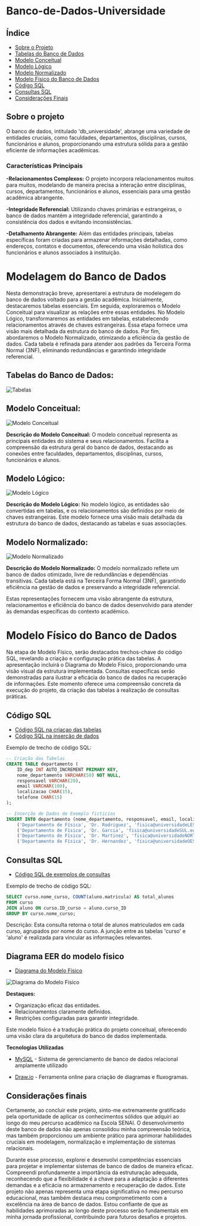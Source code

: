 # Banco-de-Dados-Universidade

## Índice
- [Sobre o Projeto](#sobre-o-projeto)
- [Tabelas do Banco de Dados](#tabelas-do-banco-de-dados)
- [Modelo Conceitual](#modelo-conceitual)
- [Modelo Lógico](#modelo-lógico)
- [Modelo Normalizado](#modelo-normalizado)
- [Modelo Físico do Banco de Dados](#modelo-físico-do-banco-de-dados)
- [Código SQL](#código-sql)
- [Consultas SQL](#consultas-sql)
- [Considerações Finais](#considerações-finais)


## Sobre o projeto

O banco de dados, intitulado 'db_universidade', abrange uma variedade de entidades cruciais, como faculdades, departamentos, disciplinas, cursos, funcionários e alunos, proporcionando uma estrutura sólida para a gestão eficiente de informações acadêmicas.

### Características Principais

**-Relacionamentos Complexos:**
O projeto incorpora relacionamentos muitos para muitos, modelando de maneira precisa a interação entre disciplinas, cursos, departamentos, funcionários e alunos, essenciais para uma gestão acadêmica abrangente.

**-Integridade Referencial:**
Utilizando chaves primárias e estrangeiras, o banco de dados mantém a integridade referencial, garantindo a consistência dos dados e evitando inconsistências.

**-Detalhamento Abrangente:**
Além das entidades principais, tabelas específicas foram criadas para armazenar informações detalhadas, como endereços, contatos e documentos, oferecendo uma visão holística dos funcionários e alunos associados à instituição.

# Modelagem do Banco de Dados

Nesta demonstração breve, apresentarei a estrutura de modelegem do banco de dados voltado para a gestão acadêmica. Inicialmente, destacaremos tabelas essenciais. Em seguida, exploraremos o Modelo Conceitual para visualizar as relações entre essas entidades.
No Modelo Lógico, transformaremos as entidades em tabelas, estabelecendo relacionamentos através de chaves estrangeiras. Essa etapa fornece uma visão mais detalhada da estrutura do banco de dados.
Por fim, abordaremos o Modelo Normalizado, otimizando a eficiência da gestão de dados. Cada tabela é refinada para atender aos padrões da Terceira Forma Normal (3NF), eliminando redundâncias e garantindo integridade referencial.

## Tabelas do Banco de Dados:

![Tabelas](https://github.com/1GM1910/Banco-de-Dados-Universidade/blob/main/imgs/TABELAS.png)

## Modelo Conceitual:

![Modelo Conceitual](https://github.com/1GM1910/Banco-de-Dados-Universidade/blob/main/imgs/MODELO_CONCEITUAL.drawio.png)

**Descrição do Modelo Conceitual:**
O modelo conceitual representa as principais entidades do sistema e seus relacionamentos. Facilita a compreensão da estrutura geral do banco de dados, destacando as conexões entre faculdades, departamentos, disciplinas, cursos, funcionários e alunos.

## Modelo Lógico:

![Modelo Lógico](https://github.com/1GM1910/Banco-de-Dados-Universidade/blob/main/imgs/MODELO_LOGICO.drawio.png)

**Descrição do Modelo Lógico:**
No modelo lógico, as entidades são convertidas em tabelas, e os relacionamentos são definidos por meio de chaves estrangeiras. Este modelo fornece uma visão mais detalhada da estrutura do banco de dados, destacando as tabelas e suas associações.

## Modelo Normalizado:

![Modelo Normalizado](https://github.com/1GM1910/Banco-de-Dados-Universidade/blob/main/imgs/MODELO_NORMALIZADO.drawio.png)

**Descrição do Modelo Normalizado:**
O modelo normalizado reflete um banco de dados otimizado, livre de redundâncias e dependências transitivas. Cada tabela está na Terceira Forma Normal (3NF), garantindo eficiência na gestão de dados e preservando a integridade referencial.

Estas representações fornecem uma visão abrangente da estrutura, relacionamentos e eficiência do banco de dados desenvolvido para atender às demandas específicas do contexto acadêmico.

# Modelo Físico do Banco de Dados 

Na etapa de Modelo Físico, serão destacados trechos-chave do código SQL, revelando a criação e configuração prática das tabelas. A apresentação incluirá o Diagrama do Modelo Físico, proporcionando uma visão visual da estrutura implementada. Consultas específicas serão demonstradas para ilustrar a eficácia do banco de dados na recuperação de informações. Este momento oferece uma compreensão concreta da execução do projeto, da criação das tabelas à realização de consultas práticas.

## Código SQL

- [Código SQL na criaçao das tabelas ](https://github.com/1GM1910/Banco-de-Dados-Universidade/blob/main/db_universidade/db_tabelas.sql)
- [Código SQL na inserção de dados](https://github.com/1GM1910/Banco-de-Dados-Universidade/blob/main/db_universidade/dados_fict%C3%ADcios.sql) 

Exemplo de trecho de código SQL:
```sql
-- Criação das Tabelas
CREATE TABLE departamento (
    ID_dep INT AUTO_INCREMENT PRIMARY KEY,     
    nome_departamento VARCHAR(50) NOT NULL,    
    responsavel VARCHAR(20),                  
    email VARCHAR(100),                      
    localizacao CHAR(15),                     
    telefone CHAR(15)                          
);

-- Inserção de Dados de Exemplo ficticios
INSERT INTO departamento (nome_departamento, responsavel, email, localizacao, telefone, faculdade_ID) VALUES
    ('Departamento de Física', 'Dr. Rodriguez', 'fisica@universidadeLESTE.edu.br', 'ZONALESTE', '+1112233445', '1'),
    ('Departamento de Física', 'Dr. Garcia', 'fisica@universidadeSUL.edu.br', 'ZONASUL', '+1112233446', '2'),
    ('Departamento de Física', 'Dr. Martinez', 'fisica@universidadeNORTE.edu.br', 'ZONANORTE', '+1112233447', '3'),
    ('Departamento de Física', 'Dr. Hernandez', 'fisica@universidadeOESTE.edu.br', 'ZONAOESTE', '+1112233448', '4'):
```

## Consultas SQL 

- [Código SQL de exemplos de consultas ](https://github.com/1GM1910/Banco-de-Dados-Universidade/blob/main/db_universidade/consuldas_SQL.sql)

Exemplo de trecho de código SQL:
```sql
SELECT curso.nome_curso, COUNT(aluno.matricula) AS total_alunos
FROM curso
JOIN aluno ON curso.ID_curso = aluno.curso_ID
GROUP BY curso.nome_curso;
```
Descrição:
Esta consulta retorna o total de alunos matriculados em cada curso, agrupados por nome do curso. A junção entre as tabelas 'curso' e 'aluno' é realizada para vincular as informações relevantes.


##  Diagrama EER do modelo fisico

- [Diagrama do Modelo Físico](https://github.com/1GM1910/Banco-de-Dados-Universidade/blob/main/db_universidade/Diagrama%20EER%20-%20Modelo%20Fisico.mwb)

![Diagrama do Modelo Físico](https://github.com/1GM1910/Banco-de-Dados-Universidade/blob/main/imgs/MODELO%20FISICO.png)

**Destaques:**
- Organização eficaz das entidades.
- Relacionamentos claramente definidos.
- Restrições configuradas para garantir integridade.

Este modelo físico é a tradução prática do projeto conceitual, oferecendo uma visão clara da arquitetura do banco de dados implementada.


**Tecnologias Utilizadas**


   - [MySQL](https://www.mysql.com/) - Sistema de gerenciamento de banco de dados relacional amplamente utilizado


   - [Draw.io](https://www.draw.io/) - Ferramenta online para criação de diagramas e fluxogramas. 

## Considerações finais

Certamente, ao concluir este projeto, sinto-me extremamente gratificado pela oportunidade de aplicar os conhecimentos sólidos que adquiri ao longo do meu percurso acadêmico na Escola SENAI. O desenvolvimento deste banco de dados não apenas consolidou minha compreensão teórica, mas também proporcionou um ambiente prático para aprimorar habilidades cruciais em modelagem, normalização e implementação de sistemas relacionais.

Durante esse processo, explorei e desenvolvi competências essenciais para projetar e implementar sistemas de banco de dados de maneira eficaz. Compreendi profundamente a importância da estruturação adequada, reconhecendo que a flexibilidade é a chave para a adaptação a diferentes demandas e a eficácia no armazenamento e recuperação de dados.
Este projeto não apenas representa uma etapa significativa no meu percurso educacional, mas também destaca meu comprometimento com a excelência na área de banco de dados. Estou confiante de que as habilidades aprimoradas ao longo deste processo serão fundamentais em minha jornada profissional, contribuindo para futuros desafios e projetos.



